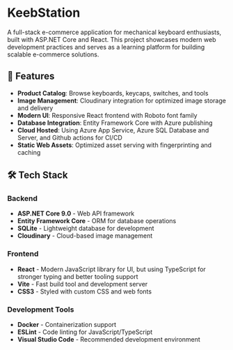# KeebStation

A full-stack e-commerce application for mechanical keyboard enthusiasts, built with ASP.NET Core and React. This project showcases modern web development practices and serves as a learning platform for building scalable e-commerce solutions.

## 🚀 Features

- **Product Catalog**: Browse keyboards, keycaps, switches, and tools
- **Image Management**: Cloudinary integration for optimized image storage and delivery
- **Modern UI**: Responsive React frontend with Roboto font family
- **Database Integration**: Entity Framework Core with Azure publishing
- **Cloud Hosted**: Using Azure App Service, Azure SQL Database and Server, and Github actions for CI/CD
- **Static Web Assets**: Optimized asset serving with fingerprinting and caching

## 🛠 Tech Stack

### Backend
- **ASP.NET Core 9.0** - Web API framework
- **Entity Framework Core** - ORM for database operations
- **SQLite** - Lightweight database for development
- **Cloudinary** - Cloud-based image management

### Frontend
- **React** - Modern JavaScript library for UI, but using TypeScript for stronger typing and better tooling support
- **Vite** - Fast build tool and development server
- **CSS3** - Styled with custom CSS and web fonts

### Development Tools
- **Docker** - Containerization support
- **ESLint** - Code linting for JavaScript/TypeScript
- **Visual Studio Code** - Recommended development environment

